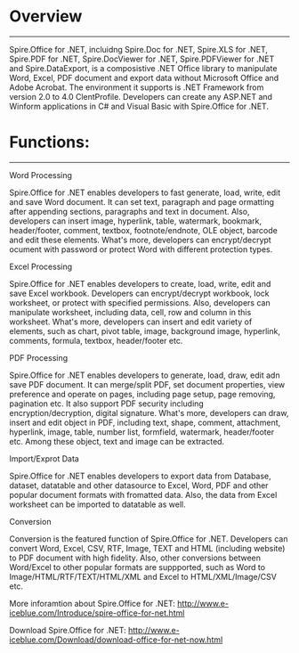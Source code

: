 Overview
=====================
________________________________________________________________________________________________________________________

Spire.Office for .NET, incluidng Spire.Doc for .NET, Spire.XLS for .NET, Spire.PDF for .NET, Spire.DocViewer for .NET, Spire.PDFViewer for .NET and Spire.DataExport, is a composistive .NET Office library to manipulate Word, Excel, PDF document and export data without Microsoft Office and Adobe Acrobat. The environment it supports is .NET Framework from version 2.0 to 4.0 ClentProfile. Developers can create any ASP.NET and Winform applications in C# and Visual Basic with Spire.Office for .NET.

Functions:
====================
________________________________________________________________________________________________________________________

Word Processing

Spire.Office for .NET enables developers to fast generate, load, write, edit and save Word document. It can set text, paragraph and page ormatting after appending sections, paragraphs and text in document. Also, developers can insert image, hyperlink, table, watermark, bookmark, header/footer, comment, textbox, footnote/endnote, OLE object, barcode and edit these elements. What's more, developers can encrypt/decrypt ocument with password or protect Word with different protection types. 

Excel Processing

Spire.Office for .NET enables developers to create, load, write, edit and save Excel workbook. Developers can encrypt/decrypt workbook, lock worksheet, or protect with specified permissions. Also, developers can manipulate worksheet, including data, cell, row and column in this worksheet. What's more, developers can insert and edit variety of elements, such as chart, pivot table, image, background image, hyperlink, comments, formula, textbox, header/footer etc. 

PDF Processing 

Spire.Office for .NET enables developers to generate, load, draw, edit adn save PDF document. It can merge/split PDF, set document properties, view preference and operate on pages, including page setup, page removing, pagination etc. It also support PDF security including encryption/decryption, digital signature. What's more, developers can draw, insert and edit object in PDF, including text, shape, comment, attachment, hyperlink, image, table, number list, formfield, watermark, header/footer etc. Among these object, text and image can be extracted.

Import/Exprot Data

Spire.Office for .NET enables developers to export data from Database, dataset, datatable and other datasource to Excel, Word, PDF and other popular document formats with fromatted data. Also, the data from Excel worksheet can be imported to datatable as well.

Conversion

Conversion is the featured function of Spire.Office for .NET. Developers can convert Word, Excel, CSV, RTF, Image, TEXT and HTML (including website) to PDF document with high fidelity. Also, other conversions between Word/Excel to other popular formats are suppported, such as Word to Image/HTML/RTF/TEXT/HTML/XML and Excel to HTML/XML/Image/CSV etc.

More inforamtion about Spire.Office for .NET: http://www.e-iceblue.com/Introduce/spire-office-for-net.html

Download Spire.Office for .NET: http://www.e-iceblue.com/Download/download-office-for-net-now.html
